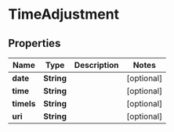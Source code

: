 
# TimeAdjustment

## Properties
Name | Type | Description | Notes
------------ | ------------- | ------------- | -------------
**date** | **String** |  |  [optional]
**time** | **String** |  |  [optional]
**timeIs** | **String** |  |  [optional]
**uri** | **String** |  |  [optional]



